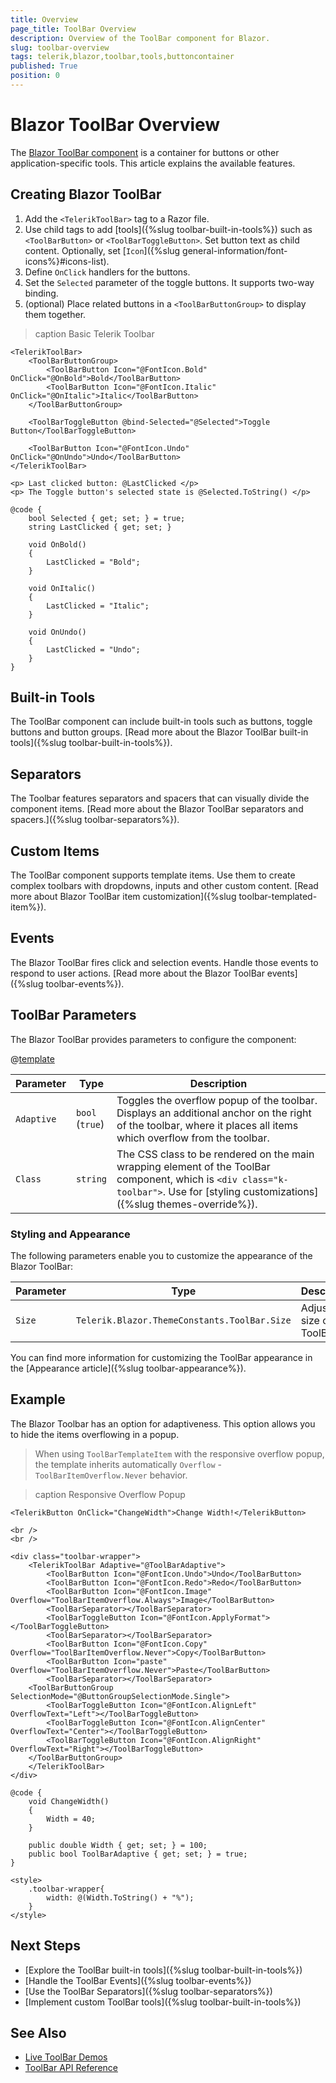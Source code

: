 ```yaml
---
title: Overview
page_title: ToolBar Overview
description: Overview of the ToolBar component for Blazor.
slug: toolbar-overview
tags: telerik,blazor,toolbar,tools,buttoncontainer
published: True
position: 0
---
```


# Blazor ToolBar Overview

The <a href = "https://www.telerik.com/blazor-ui/toolbar" target="_blank">Blazor ToolBar component</a> is a container for buttons or other application-specific tools. This article explains the available features.

## Creating Blazor ToolBar

1. Add the `<TelerikToolBar>` tag to a Razor file.
2. Use child tags to add [tools]({%slug toolbar-built-in-tools%}) such as `<ToolBarButton>` or `<ToolBarToggleButton>`. Set button text as child content. Optionally, set [`Icon`]({%slug general-information/font-icons%}#icons-list).
3. Define `OnClick` handlers for the buttons.
4. Set the `Selected` parameter of the toggle buttons. It supports two-way binding.
5. (optional) Place related buttons in a `<ToolBarButtonGroup>` to display them together.

>caption Basic Telerik Toolbar

````CSHTML
<TelerikToolBar>
    <ToolBarButtonGroup>
        <ToolBarButton Icon="@FontIcon.Bold" OnClick="@OnBold">Bold</ToolBarButton>
        <ToolBarButton Icon="@FontIcon.Italic" OnClick="@OnItalic">Italic</ToolBarButton>
    </ToolBarButtonGroup>

    <ToolBarToggleButton @bind-Selected="@Selected">Toggle Button</ToolBarToggleButton>

    <ToolBarButton Icon="@FontIcon.Undo" OnClick="@OnUndo">Undo</ToolBarButton>
</TelerikToolBar>

<p> Last clicked button: @LastClicked </p>
<p> The Toggle button's selected state is @Selected.ToString() </p>

@code {
    bool Selected { get; set; } = true;
    string LastClicked { get; set; }

    void OnBold()
    {
        LastClicked = "Bold";
    }

    void OnItalic()
    {
        LastClicked = "Italic";
    }

    void OnUndo()
    {
        LastClicked = "Undo";
    }
}
````

## Built-in Tools

The ToolBar component can include built-in tools such as buttons, toggle buttons and button groups. [Read more about the Blazor ToolBar built-in tools]({%slug toolbar-built-in-tools%}).

## Separators

The Toolbar features separators and spacers that can visually divide the component items. [Read more about the Blazor ToolBar separators and spacers.]({%slug toolbar-separators%}).

## Custom Items

The ToolBar component supports template items. Use them to create complex toolbars with dropdowns, inputs and other custom content. [Read more about Blazor ToolBar item customization]({%slug toolbar-templated-item%}).

## Events

The Blazor ToolBar fires click and selection events. Handle those events to respond to user actions. [Read more about the Blazor ToolBar events]({%slug toolbar-events%}).

## ToolBar Parameters

The Blazor ToolBar provides parameters to configure the component:

@[template](/_contentTemplates/common/parameters-table-styles.md#table-layout)

| Parameter | Type | Description |
| ----------- | ----------- | ----------- |
| `Adaptive ` | `bool` <br /> (`true`) | Toggles the overflow popup of the toolbar. Displays an additional anchor on the right of the toolbar, where it places all items which overflow from the toolbar. |
| `Class` | `string` | The CSS class to be rendered on the main wrapping element of the ToolBar component, which is `<div class="k-toolbar">`. Use for [styling customizations]({%slug themes-override%}). |

### Styling and Appearance

The following parameters enable you to customize the appearance of the Blazor ToolBar:

| Parameter | Type | Description |
| --- | --- | --- |
| `Size` | `Telerik.Blazor.ThemeConstants.ToolBar.Size` | Adjust the size of the ToolBar |

You can find more information for customizing the ToolBar appearance in the [Appearance article]({%slug toolbar-appearance%}).

## Example

The Blazor Toolbar has an option for adaptiveness. This option allows you to hide the items overflowing in a popup.

>When using `ToolBarTemplateItem` with the responsive overflow popup, the template inherits automatically `Overflow` - `ToolBarItemOverflow.Never` behavior.

>caption Responsive Overflow Popup

````CSHTML
<TelerikButton OnClick="ChangeWidth">Change Width!</TelerikButton>

<br />
<br />

<div class="toolbar-wrapper">    
    <TelerikToolBar Adaptive="@ToolBarAdaptive">
        <ToolBarButton Icon="@FontIcon.Undo">Undo</ToolBarButton>
        <ToolBarButton Icon="@FontIcon.Redo">Redo</ToolBarButton>
        <ToolBarButton Icon="@FontIcon.Image" Overflow="ToolBarItemOverflow.Always">Image</ToolBarButton>
        <ToolBarSeparator></ToolBarSeparator>
        <ToolBarToggleButton Icon="@FontIcon.ApplyFormat"></ToolBarToggleButton>
        <ToolBarSeparator></ToolBarSeparator>
        <ToolBarButton Icon="@FontIcon.Copy" Overflow="ToolBarItemOverflow.Never">Copy</ToolBarButton>
        <ToolBarButton Icon="paste" Overflow="ToolBarItemOverflow.Never">Paste</ToolBarButton>
        <ToolBarSeparator></ToolBarSeparator>
    <ToolBarButtonGroup SelectionMode="@ButtonGroupSelectionMode.Single">
        <ToolBarToggleButton Icon="@FontIcon.AlignLeft" OverflowText="Left"></ToolBarToggleButton>
        <ToolBarToggleButton Icon="@FontIcon.AlignCenter" OverflowText="Center"></ToolBarToggleButton>
        <ToolBarToggleButton Icon="@FontIcon.AlignRight" OverflowText="Right"></ToolBarToggleButton>
    </ToolBarButtonGroup>
    </TelerikToolBar>
</div>

@code {
    void ChangeWidth()
    {
        Width = 40;
    }

    public double Width { get; set; } = 100;
    public bool ToolBarAdaptive { get; set; } = true;
}

<style>
    .toolbar-wrapper{
        width: @(Width.ToString() + "%");
    }
</style>
````

## Next Steps

* [Explore the ToolBar built-in tools]({%slug toolbar-built-in-tools%})
* [Handle the ToolBar Events]({%slug toolbar-events%})
* [Use the ToolBar Separators]({%slug toolbar-separators%})
* [Implement custom ToolBar tools]({%slug toolbar-built-in-tools%})

## See Also

* [Live ToolBar Demos](https://demos.telerik.com/blazor-ui/toolbar/overview)
* [ToolBar API Reference](https://docs.telerik.com/blazor-ui/api/Telerik.Blazor.Components.ToolBarToolsFactory)
